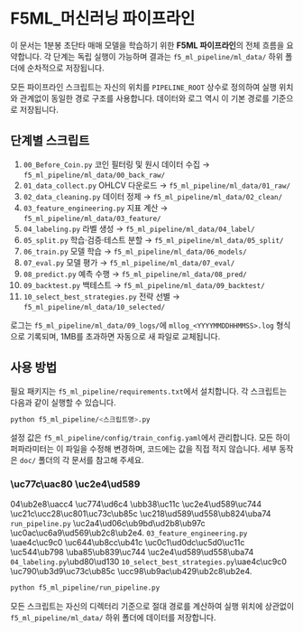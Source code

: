 # F5ML_머신러닝 파이프라인

이 문서는 1분봉 초단타 매매 모델을 학습하기 위한 **F5ML 파이프라인**의 전체 흐름을 요약합니다. 각 단계는 독립 실행이 가능하며 결과는 `f5_ml_pipeline/ml_data/` 하위 폴더에 순차적으로 저장됩니다.

모든 파이프라인 스크립트는 자신의 위치를 `PIPELINE_ROOT` 상수로 정의하여
실행 위치와 관계없이 동일한 경로 구조를 사용합니다. 데이터와 로그 역시
이 기본 경로를 기준으로 저장됩니다.

## 단계별 스크립트

1. `00_Before_Coin.py` 코인 필터링 및 원시 데이터 수집 → `f5_ml_pipeline/ml_data/00_back_raw/`
2. `01_data_collect.py` OHLCV 다운로드 → `f5_ml_pipeline/ml_data/01_raw/`
3. `02_data_cleaning.py` 데이터 정제 → `f5_ml_pipeline/ml_data/02_clean/`
4. `03_feature_engineering.py` 지표 계산 → `f5_ml_pipeline/ml_data/03_feature/`
5. `04_labeling.py` 라벨 생성 → `f5_ml_pipeline/ml_data/04_label/`
6. `05_split.py` 학습·검증·테스트 분할 → `f5_ml_pipeline/ml_data/05_split/`
7. `06_train.py` 모델 학습 → `f5_ml_pipeline/ml_data/06_models/`
8. `07_eval.py` 모델 평가 → `f5_ml_pipeline/ml_data/07_eval/`
9. `08_predict.py` 예측 수행 → `f5_ml_pipeline/ml_data/08_pred/`
10. `09_backtest.py` 백테스트 → `f5_ml_pipeline/ml_data/09_backtest/`
11. `10_select_best_strategies.py` 전략 선별 → `f5_ml_pipeline/ml_data/10_selected/`

로그는 `f5_ml_pipeline/ml_data/09_logs/`에 `mllog_<YYYYMMDDHHMMSS>.log` 형식으로 기록되며, 1MB를 초과하면 자동으로 새 파일로 교체됩니다.

## 사용 방법

필요 패키지는 `f5_ml_pipeline/requirements.txt`에서 설치합니다. 각 스크립트는 다음과 같이 실행할 수 있습니다.

```bash
python f5_ml_pipeline/<스크립트명>.py
```

설정 값은 `f5_ml_pipeline/config/train_config.yaml`에서 관리합니다.
모든 하이퍼파라미터는 이 파일을 수정해 변경하며, 코드에는 값을 직접 적지 않습니다.
세부 동작은 `doc/` 폴더의 각 문서를 참고해 주세요.

### \uc77c\uac80 \uc2e4\ud589

04\ub2e8\uacc4 \uc774\ud6c4 \ubb38\uc11c \uc2e4\ud589\uc744 \uc21c\ucc28\uc801\uc73c\ub85c \uc218\ud589\ud558\ub824\uba74 `run_pipeline.py` \uc2a4\ud06c\ub9bd\ud2b8\ub97c \uc0ac\uc6a9\ud569\ub2c8\ub2e4. `03_feature_engineering.py` \uae4c\uc9c0 \uc644\ub8cc\ub41c \uc0c1\ud0dc\uc5d0\uc11c \uc544\ub798 \uba85\ub839\uc744 \uc2e4\ud589\ud558\uba74 `04_labeling.py`\ubd80\ud130 `10_select_best_strategies.py`\uae4c\uc9c0 \uc790\ub3d9\uc73c\ub85c \ucc98\ub9ac\ub429\ub2c8\ub2e4.

```bash
python f5_ml_pipeline/run_pipeline.py
```
모든 스크립트는 자신의 디렉터리 기준으로 절대 경로를 계산하여 실행 위치에 상관없이 `f5_ml_pipeline/ml_data/` 하위 폴더에 데이터를 저장합니다.
